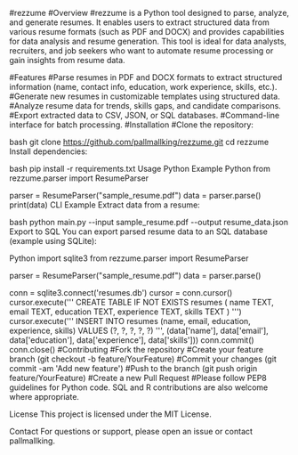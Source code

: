 #rezzume
#Overview
#rezzume is a Python tool designed to parse, analyze, and generate resumes. It enables users to extract structured data from various resume formats (such as PDF and DOCX) and provides capabilities for data analysis and resume generation. This tool is ideal for data analysts, recruiters, and job seekers who want to automate resume processing or gain insights from resume data.

#Features
#Parse resumes in PDF and DOCX formats to extract structured information (name, contact info, education, work experience, skills, etc.).
#Generate new resumes in customizable templates using structured data.
#Analyze resume data for trends, skills gaps, and candidate comparisons.
#Export extracted data to CSV, JSON, or SQL databases.
#Command-line interface for batch processing.
#Installation
#Clone the repository:

bash
git clone https://github.com/pallmallking/rezzume.git
cd rezzume
Install dependencies:

bash
pip install -r requirements.txt
Usage
Python Example
Python
from rezzume.parser import ResumeParser

parser = ResumeParser("sample_resume.pdf")
data = parser.parse()
print(data)
CLI Example
Extract data from a resume:

bash
python main.py --input sample_resume.pdf --output resume_data.json
Export to SQL
You can export parsed resume data to an SQL database (example using SQLite):

Python
import sqlite3
from rezzume.parser import ResumeParser

parser = ResumeParser("sample_resume.pdf")
data = parser.parse()

conn = sqlite3.connect('resumes.db')
cursor = conn.cursor()
cursor.execute('''
    CREATE TABLE IF NOT EXISTS resumes (
        name TEXT,
        email TEXT,
        education TEXT,
        experience TEXT,
        skills TEXT
    )
''')
cursor.execute('''
    INSERT INTO resumes (name, email, education, experience, skills)
    VALUES (?, ?, ?, ?, ?)
''', (data['name'], data['email'], data['education'], data['experience'], data['skills']))
conn.commit()
conn.close()
#Contributing
#Fork the repository
#Create your feature branch (git checkout -b feature/YourFeature)
#Commit your changes (git commit -am 'Add new feature')
#Push to the branch (git push origin feature/YourFeature)
#Create a new Pull Request
#Please follow PEP8 guidelines for Python code. SQL and R contributions are also welcome where appropriate.

License
This project is licensed under the MIT License.

Contact
For questions or support, please open an issue or contact pallmallking.

